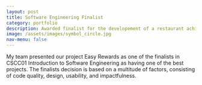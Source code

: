 ```yaml
---
layout: post
title: Software Engineering Finalist
category: portfolio
description: Awarded finalist for the developement of a restaurant achievement system
image: /assets/images/symbol_circle.jpg
nav-menu: false
---
```


My team presented our project Easy Rewards as one of the finalists in CSCC01 Introduction to Software Engineering as having one of the best projects. The finalists decision is based on a multitude of factors, consisting of code quality, design, usability, and impactfulness.